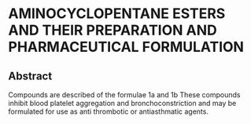 # AMINOCYCLOPENTANE ESTERS AND THEIR PREPARATION AND PHARMACEUTICAL FORMULATION

## Abstract
Compounds are described of the formulae 1a and 1b These compounds inhibit blood platelet aggregation and bronchoconstriction and may be formulated for use as anti thrombotic or antiasthmatic agents.